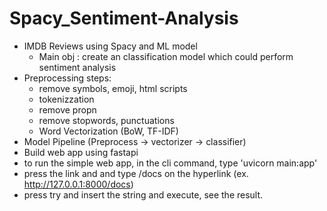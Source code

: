 # Spacy_Sentiment-Analysis
- IMDB Reviews using Spacy and ML model
  - Main obj : create an classification model which could perform sentiment analysis  
- Preprocessing steps:
  - remove symbols, emoji, html scripts
  - tokenizzation
  - remove propn
  - remove stopwords, punctuations
  - Word Vectorization (BoW, TF-IDF)
- Model Pipeline (Preprocess -> vectorizer -> classifier)
- Build web app using fastapi
- to run the simple web app, in the cli command, type 'uvicorn main:app'
- press the link and and type /docs on the hyperlink (ex. http://127.0.0.1:8000/docs)
- press try and insert the string and execute, see the result.

